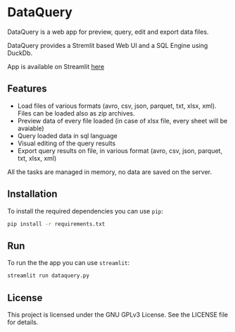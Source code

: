 # DataQuery

DataQuery is a web app for preview, query, edit and export data files.

DataQuery provides a Stremlit based Web UI and a SQL Engine using DuckDb.

App is available on Streamlit [here](https://dataquery.streamlit.app/)

## Features

- Load files of various formats (avro, csv, json, parquet, txt, xlsx, xml). Files can be loaded also as zip archives.
- Preview data of every file loaded (in case of xlsx file, every sheet will be avaiable)
- Query loaded data in sql language
- Visual editing of the query results
- Export query results on file, in various format (avro, csv, json, parquet, txt, xlsx, xml)

All the tasks are managed in memory, no data are saved on the server.

## Installation

To install the required dependencies you can use `pip`:

```sh
pip install -r requirements.txt
```

## Run

To run the the app you can use `streamlit`:

```sh
streamlit run dataquery.py
```

## License

This project is licensed under the GNU GPLv3 License. See the LICENSE file for details.
